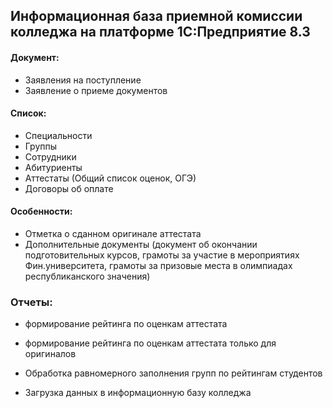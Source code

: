 ## Информационная база приемной комиссии колледжа на платформе 1С:Предприятие 8.3

#### Документ:
* Заявления на поступление 
* Заявление о приеме документов 

#### Список:
* Специальности
* Группы
* Сотрудники
* Абитуриенты
* Аттестаты (Общий список оценок, ОГЭ)
* Договоры об оплате

#### Особенности:
* Отметка о cданном оригинале аттестата
* Дополнительные документы (документ об окончании подготовительных курсов, грамоты за участие в мероприятиях Фин.университета, грамоты за призовые места в олимпиадах республиканского значения)

### Отчеты:
* формирование рейтинга по оценкам аттестата
* формирование рейтинга по оценкам аттестата только для оригиналов

* Обработка равномерного заполнения групп по рейтингам студентов
* Загрузка данных в информационную базу колледжа